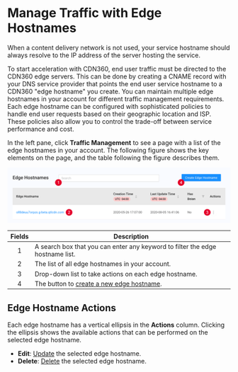 # Manage Traffic with Edge Hostnames

When a content delivery network is not used, your service hostname should always resolve to the IP address of the server hosting the service. <p>To start acceleration with CDN360, end user traffic must be directed to the CDN360 edge servers. This can be done by creating a CNAME record with your DNS service provider that points the end user service hostname to a CDN360 "edge hostname" you create. You can maintain multiple edge hostnames in your account for different traffic management requirements. Each edge hostname can be configured with sophisticated policies to handle end user requests based on their geographic location and ISP. These policies also allow you to control the trade-off between service performance and cost.

In the left pane, click **Traffic Management** to see a page with a list of the edge hostnames in your account. The following figure shows the key elements on the page, and the table following the figure describes them.

<p align=center><img src="/docs/resources/images/traffic-management/traffic-management-w-numbers.png" alt="edge hostname overview"></p>

| **Fields**   | **Description**                                                                        |
| :----------: | ---------------------------------------------------------------------------------------|
| 1            | A search box that you can enter any keyword to filter the edge hostname list.          |
| 2            | The list of all edge hostnames in your account.                                        |
| 3            | Drop-down list to take actions on each edge hostname.                                  |
| 4            | The button to [create a new edge hostname](</docs/portal/traffic-management/creating-edge-hostname.md>).    |

## Edge Hostname Actions
Each edge hostname has a vertical ellipsis in the **Actions** column. Clicking the ellipsis shows the available actions that can be performed on the selected edge hostname.
- **Edit**: [Update](</docs/portal/traffic-management/editing-edge-hostname.md>) the selected edge hostname.
- **Delete**: [Delete](</docs/portal/traffic-management/deleting-edge-hostname.md>) the selected edge hostname.
